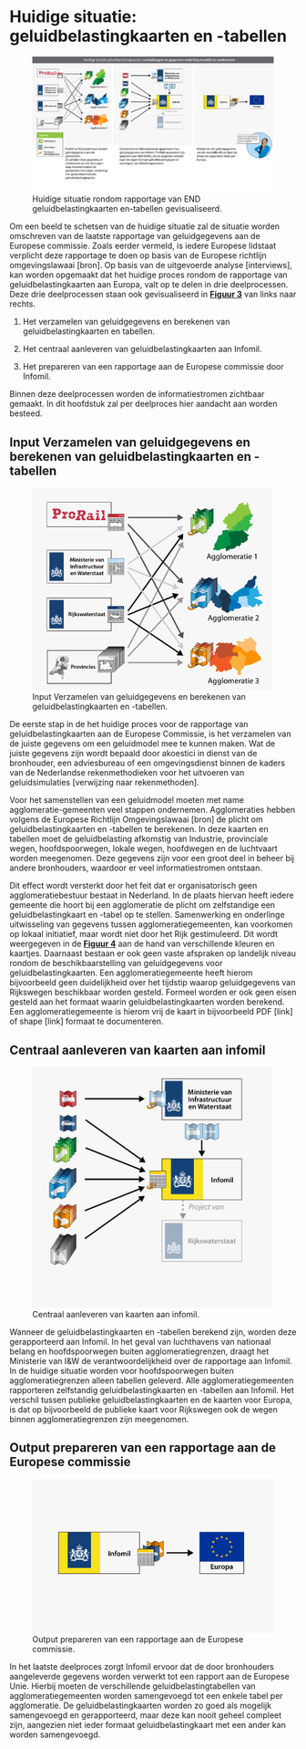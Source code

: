 # Huidige situatie: geluidbelastingkaarten en -tabellen

<figure id="Figuur_3">
<img src="media/figuur3.png" alt="">
<figcaption>Huidige situatie rondom rapportage van END geluidbelastingkaarten en-tabellen gevisualiseerd.</figcaption>
</figure>

Om een beeld te schetsen van de huidige situatie zal de situatie worden
omschreven van de laatste rapportage van geluidgegevens aan de Europese
commissie. Zoals eerder vermeld, is iedere Europese lidstaat verplicht deze
rapportage te doen op basis van de Europese richtlijn omgevingslawaai [bron]. Op
basis van de uitgevoerde analyse [interviews], kan worden opgemaakt dat het
huidige proces rondom de rapportage van geluidbelastingkaarten aan Europa, valt
op te delen in drie deelprocessen. Deze drie deelprocessen staan ook
gevisualiseerd in [**Figuur 3**](Figuur_3) van links naar rechts.

1.  Het verzamelen van geluidgegevens en berekenen van geluidbelastingkaarten en
    tabellen.

2.  Het centraal aanleveren van geluidbelastingkaarten aan Infomil.

3.  Het prepareren van een rapportage aan de Europese commissie door Infomil.

Binnen deze deelprocessen worden de informatiestromen zichtbaar gemaakt. In dit
hoofdstuk zal per deelproces hier aandacht aan worden besteed.

Input Verzamelen van geluidgegevens en berekenen van geluidbelastingkaarten en -tabellen
---------------------------------------------------------------------------------------

<figure id="Figuur_4">
<img src="media/figuur4.png" alt="">
<figcaption>Input Verzamelen van geluidgegevens en berekenen van geluidbelastingkaarten en -tabellen.</figcaption>
</figure>

De eerste stap in de het huidige proces voor de rapportage van
geluidbelastingkaarten aan de Europese Commissie, is het verzamelen van de
juiste gegevens om een geluidmodel mee te kunnen maken. Wat de juiste gegevens
zijn wordt bepaald door akoestici in dienst van de bronhouder, een adviesbureau
of een omgevingsdienst binnen de kaders van de Nederlandse rekenmethodieken voor
het uitvoeren van geluidsimulaties [verwijzing naar rekenmethoden].

Voor het samenstellen van een geluidmodel moeten met name agglomeratie-gemeenten
veel stappen ondernemen. Agglomeraties hebben volgens de Europese Richtlijn
Omgevingslawaai [bron] de plicht om geluidbelastingkaarten en -tabellen te
berekenen. In deze kaarten en tabellen moet de geluidbelasting afkomstig van
Industrie, provinciale wegen, hoofdspoorwegen, lokale wegen, hoofdwegen en de
luchtvaart worden meegenomen. Deze gegevens zijn voor een groot deel in beheer
bij andere bronhouders, waardoor er veel informatiestromen ontstaan.

Dit effect wordt versterkt door het feit dat er organisatorisch geen
agglomeratiebestuur bestaat in Nederland. In de plaats hiervan heeft iedere
gemeente die hoort bij een agglomeratie de plicht om zelfstandige een
geluidbelastingkaart en -tabel op te stellen. Samenwerking en onderlinge
uitwisseling van gegevens tussen agglomeratiegemeenten, kan voorkomen op lokaal
initiatief, maar wordt niet door het Rijk gestimuleerd. Dit wordt weergegeven in
de [**Figuur 4**](Figuur_4) aan de hand van verschillende kleuren en kaartjes. Daarnaast
bestaan er ook geen vaste afspraken op landelijk niveau rondom de
beschikbaarstelling van geluidgegevens voor geluidbelastingkaarten. Een
agglomeratiegemeente heeft hierom bijvoorbeeld geen duidelijkheid over het
tijdstip waarop geluidgegevens van Rijkswegen beschikbaar worden gesteld.
Formeel worden er ook geen eisen gesteld aan het formaat waarin
geluidbelastingkaarten worden berekend. Een agglomeratiegemeente is hierom vrij
de kaart in bijvoorbeeld PDF [link] of shape [link] formaat te documenteren.

Centraal aanleveren van kaarten aan infomil
-------------------------------------------
<figure id="Figuur_5">
<img src="media/figuur5.png" alt="">
<figcaption>Centraal aanleveren van kaarten aan infomil.</figcaption>
</figure>

Wanneer de geluidbelastingkaarten en -tabellen berekend zijn, worden deze
gerapporteerd aan Infomil. In het geval van luchthavens van nationaal belang en
hoofdspoorwegen buiten agglomeratiegrenzen, draagt het Ministerie van I&W de
verantwoordelijkheid over de rapportage aan Infomil. In de huidige situatie
worden voor hoofdspoorwegen buiten agglomeratiegrenzen alleen tabellen geleverd.
Alle agglomeratiegemeenten rapporteren zelfstandig geluidbelastingkaarten en
-tabellen aan Infomil. Het verschil tussen publieke geluidbelastingkaarten en de
kaarten voor Europa, is dat op bijvoorbeeld de publieke kaart voor Rijkswegen
ook de wegen binnen agglomeratiegrenzen zijn meegenomen.

Output prepareren van een rapportage aan de Europese commissie
--------------------------------------------------------------

<figure id="Figuur_6">
<img src="media/figuur6.png" alt="">
<figcaption>Output prepareren van een rapportage aan de Europese commissie.</figcaption>
</figure>

In het laatste deelproces zorgt Infomil ervoor dat de door bronhouders
aangeleverde gegevens worden verwerkt tot een rapport aan de Europese Unie.
Hierbij moeten de verschillende geluidbelastingtabellen van
agglomeratiegemeenten worden samengevoegd tot een enkele tabel per agglomeratie.
De geluidbelastingkaarten worden zo goed als mogelijk samengevoegd en
gerapporteerd, maar deze kan nooit geheel compleet zijn, aangezien niet ieder
formaat geluidbelastingkaart met een ander kan worden samengevoegd.
